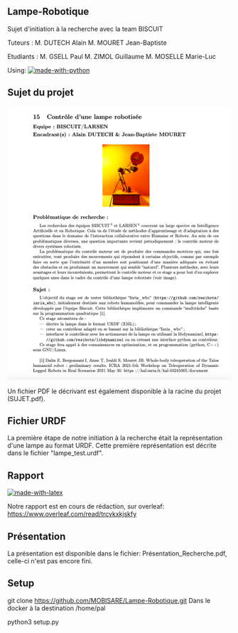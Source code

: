 ## Lampe-Robotique
Sujet d'initiation à la recherche avec la team BISCUIT

Tuteurs :
M. DUTECH Alain
M. MOURET Jean-Baptiste

Etudiants :
M. GSELL Paul
M. ZIMOL Guillaume
M. MOSELLE Marie-Luc

Using: 
[![made-with-python](https://img.shields.io/badge/Made%20with-Python-1f425f.svg)](https://www.python.org/)

## Sujet du projet

<img src="SUJET.png"><br>

Un fichier PDF le décrivant est également disponible à la racine du projet (SUJET.pdf).

## Fichier URDF 

La première étape de notre initiation à la recherche était la représentation d'une lampe au format URDF. Cette première représentation est décrite dans le fichier "lampe_test.urdf".

## Rapport 
[![made-with-latex](https://img.shields.io/badge/Made%20with-LaTeX-1f425f.svg)](https://www.latex-project.org/)

Notre rapport est en cours de rédaction, sur overleaf: https://www.overleaf.com/read/trcvkxkjskfy

## Présentation 

La présentation est disponible dans le fichier: Présentation_Recherche.pdf, celle-ci n'est pas encore fini.

## Setup

git clone https://github.com/MOBISARE/Lampe-Robotique.git
Dans le docker à la destination /home/pal

python3 setup.py

